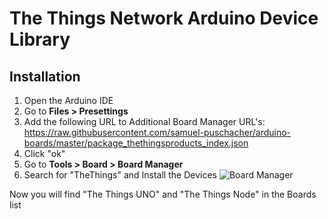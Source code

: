  # The Things Network Arduino Device Library
 ## Installation
 
1. Open the Arduino IDE
2. Go to **Files > Presettings**
3. Add the following URL to Additional Board Manager URL's: https://raw.githubusercontent.com/samuel-puschacher/arduino-boards/master/package_thethingsproducts_index.json
4. Click "ok"
5. Go to **Tools > Board > Board Manager**
6. Search for "TheThings" and Install the Devices
![Board Manager](https://github.com/samuel-puschacher/TTP_Arduino_Boards/raw/master/Images/board_manager.png "Device Library in the Board Manager")

Now you will find "The Things UNO" and "The Things Node" in the Boards list
